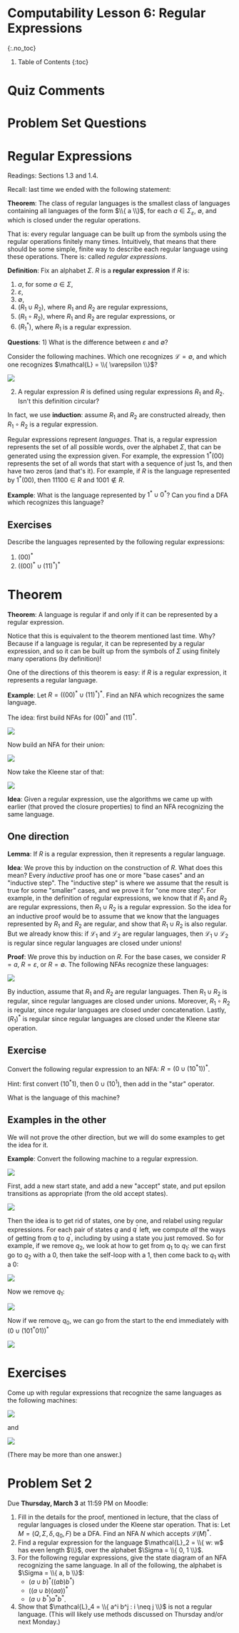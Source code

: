 # Computability Lesson 6: Regular Expressions
{:.no_toc}

1. Table of Contents
{:toc}

<!--
1. 4:30 - 4:45 quiz comments
2. 4:45 - 5:00 Problem set questions
3. 5:00 - 5:20 Reg. expr. intro + exercise
4. 5:20 - 5:35 Theorem one dir.
4. 5:35 - 5:55 Other dir examples
5. 5:55 - 6:10 Exercises
-->

# Quiz Comments

# Problem Set Questions

# Regular Expressions

Readings: Sections 1.3 and 1.4.

Recall: last time we ended with the following statement:

**Theorem**: The class of regular languages is the smallest class of languages containing all languages of the form $\\{ a \\}$, for each $a \in \Sigma_{\varepsilon}$, $\emptyset$, and which is closed under the regular operations.

That is: every regular language can be built up from the symbols using the regular operations finitely many times. Intuitively, that means that there should be some simple, finite way to describe each regular language using these operations. There is: called *regular expressions*.

**Definition**: Fix an alphabet $\Sigma$. $R$ is a **regular expression** if $R$ is:  
1. $a$, for some $a \in \Sigma$,
2. $\varepsilon$,
3. $\emptyset$,
4. $(R_1 \cup R_2)$, where $R_1$ and $R_2$ are regular expressions,
5. $(R_1 \circ R_2)$, where $R_1$ and $R_2$ are regular expressions, or
6. $(R_1^*)$, where $R_1$ is a regular expression.

**Questions**: 1) What is the difference between $\varepsilon$ and $\emptyset$?

Consider the following machines. Which one recognizes $\mathcal{L} = \emptyset$, and which one recognizes $\mathcal{L} = \\{ \varepsilon \\}$?

<img class="noreverse" src="epsilon-and-empty.jpeg" />

2) A regular expression $R$ is defined using regular expressions $R_1$ and $R_2$. Isn't this definition circular?

In fact, we use **induction**: assume $R_1$ and $R_2$ are constructed already, then $R_1 \circ R_2$ is a regular expression.

Regular expressions represent *languages*. That is, a regular expression represents the set of all possible words, over the alphabet $\Sigma$, that can be generated using the expression given. For example, the expression $1^* (00)$ represents the set of all words that start with a sequence of just 1s, and then have two zeros (and that's it). For example, if $R$ is the language represented by $1^* (00)$, then $11100 \in R$ and $1001 \not \in R$.

**Example**: What is the language represented by $1^* \cup 0^*$? Can you find a DFA which recognizes this language?

## Exercises

Describe the languages represented by the following regular expressions:

1. $(00)^*$
2. $( (00)^* \cup (11)^*)^*$

# Theorem

**Theorem**: A language is regular if and only if it can be represented by a regular expression.

Notice that this is equivalent to the theorem mentioned last time. Why? Because if a language is regular, it can be represented by a regular expression, and so it can be built up from the symbols of $\Sigma$ using finitely many operations (by definition)!

One of the directions of this theorem is easy: if $R$ is a regular expression, it represents a regular language.

**Example**: Let $R = ((00)^* \cup (11)^*)^*$. Find an NFA which recognizes the same language.

The idea: first build NFAs for $(00)^*$ and $(11)^*$.

<img class="noreverse" src="00-or-11.jpeg" />

Now build an NFA for their union:

<img class="noreverse" src="00-union-11.jpeg" />

Now take the Kleene star of that:

<img class="noreverse" src="00-union-11-star.jpeg" />

**Idea**: Given a regular expression, use the algorithms we came up with earlier (that proved the closure properties) to find an NFA recognizing the same language.

## One direction

**Lemma**: If $R$ is a regular expression, then it represents a regular language.

**Idea**: We prove this by induction on the construction of $R$. What does this mean? Every *inductive* proof has one or more "base cases" and an "inductive step". The "inductive step" is where we assume that the result is true for some "smaller" cases, and we prove it for "one more step". For example, in the definition of regular expressions, we know that if $R_1$ and $R_2$ are regular expressions, then $R_1 \cup R_2$ is a regular expression. So the idea for an inductive proof would be to assume that we know that the languages represented by $R_1$ and $R_2$ are regular, and show that $R_1 \cup R_2$ is also regular. But we already know this: if $\mathcal{L}_1$ and $\mathcal{L}_2$ are regular languages, then $\mathcal{L}_1 \cup \mathcal{L}_2$ is regular since regular languages are closed under unions!

**Proof**: We prove this by induction on $R$. For the base cases, we consider $R = a$, $R = \varepsilon$, or $R = \emptyset$. The following NFAs recognize these languages:

<img class="noreverse" src="reg-ex-to-dfa-base.jpeg" />

By induction, assume that $R_1$ and $R_2$ are regular languages. Then $R_1 \cup R_2$ is regular, since regular languages are closed under unions. Moreover, $R_1 \circ R_2$ is regular, since regular languages are closed under concatenation. Lastly, $(R_1)^*$ is regular since regular languages are closed under the Kleene star operation.

## Exercise

Convert the following regular expression to an NFA: $R = (0 \cup (10^* 1))^*$.

Hint: first convert $(10^*1)$, then $0 \cup (10^1)$, then add in the "star" operator.

What is the language of this machine?

## Examples in the other

We will not prove the other direction, but we will do some examples to get the idea for it.

**Example**: Convert the following machine to a regular expression.

<img class="noreverse" src="dfa-to-regex-begin.jpeg" />

First, add a new start state, and add a new "accept" state, and put epsilon transitions as appropriate (from the old accept states).

<img class="noreverse" src="dfa-to-regex-step1.jpeg" />

Then the idea is to get rid of states, one by one, and relabel using regular expressions. For each pair of states $q$ and $q^\prime$ left, we compute *all* the ways of getting from $q$ to $q^\prime$, including by using a state you just removed. So for example, if we remove $q_2$, we look at how to get from $q_1$ to $q_1$: we can first go to $q_2$ with a 0, then take the self-loop with a 1, then come back to $q_1$ with a 0:

<img class="noreverse" src="dfa-to-regex-remove-q2.jpeg" />

Now we remove $q_1$:

<img class="noreverse" src="dfa-to-regex-remove-q1.jpeg" />

Now if we remove $q_0$, we can go from the start to the end immediately with $(0 \cup (101^*01))^*$

<img class="noreverse" src="dfa-to-regex-remove-q0.jpeg" />

# Exercises

Come up with regular expressions that recognize the same languages as the following machines:

<img class="noreverse" src="lesson6-exercise-1.jpeg" />

and

<img class="noreverse" src="lesson6-exercise-2.jpeg" />

(There may be more than one answer.)

# Problem Set 2

Due **Thursday, March 3** at 11:59 PM on Moodle:

1. Fill in the details for the proof, mentioned in lecture, that the class of regular languages is closed under the Kleene star operation. That is: Let $M = (Q, \Sigma, \delta, q_0, F)$ be a DFA. Find an NFA $N$ which accepts $\mathcal{L}(M)^*$.
2. Find a regular expression for the language $\mathcal{L}_2 = \\{ w: w$ has even length $\\}$, over the alphabet $\Sigma = \\{ 0, 1 \\}$.
3. For the following regular expressions, give the state diagram of an NFA recognizing the same language. In all of the following, the alphabet is $\Sigma = \\{ a, b \\}$:  
   * $(a \cup b)^*((ab)b^*)$  
   * $((a \cup b)(aa))^*$  
   * $(a \cup b^*)a^*b^*$.  
4. Show that $\mathcal{L}_4 = \\{ a^i b^j : i \neq j \\}$ is not a regular language. (This will likely use methods discussed on Thursday and/or next Monday.)
